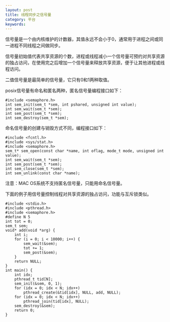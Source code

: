 ```yaml
---
layout: post
title: 线程同步之信号量
category: 平台
keywords:
---
```


信号量是一个由内核维护的计数器，其值永远不会小于0，通常用于进程之间或同一进程不同线程之间做同步。

信号量初始值代表共享资源的个数，进程或线程减小一个信号量可预约对共享资源的独占访问，在使用完之后增加一个信号量来释放共享资源，便于让其他进程或线程访问。

二值信号量是最简单的信号量，它只有0和1两种取值。

posix信号量有命名和匿名两种，匿名信号量编程接口如下：

```
#include <semaphore.h>
int sem_init(sem_t *sem, int pshared, unsigned int value);
int sem_wait(sem_t *sem);
int sem_post(sem_t *sem);
int sem_destroy(sem_t *sem);
```

命名信号量的创建与销毁方式不同，编程接口如下：

```
#include <fcntl.h>
#include <sys/stat.h>
#include <semaphore.h>
sem_t* sem_open(const char *name, int oflag, mode_t mode, unsigned int value);
int sem_wait(sem_t *sem);
int sem_post(sem_t *sem);
int sem_close(sem_t *sem);
int sem_unlink(const char *name);
```

注意：MAC OS系统不支持匿名信号量，只能用命名信号量。

下面的例子用信号量控制线程对共享资源的独占访问，功能与互斥锁类似。

```
#include <stdio.h>
#include <pthread.h>
#include <semaphore.h>
#define N 5
int tot = 0;
sem_t sem;
void* add(void *arg) {
    int i;
    for (i = 0; i < 10000; i++) {
        sem_wait(&sem);
        tot += 1;
        sem_post(&sem);
    }
    return NULL;
}
int main() {
    int idx;
    pthread_t tid[N];
    sem_init(&sem, 0, 1);
    for (idx = 0; idx < N; idx++)
        pthread_create(&tid[idx], NULL, add, NULL);
    for (idx = 0; idx < N; idx++)
        pthread_join(tid[idx], NULL);
    sem_destroy(&sem);
    return 0;
}
```
